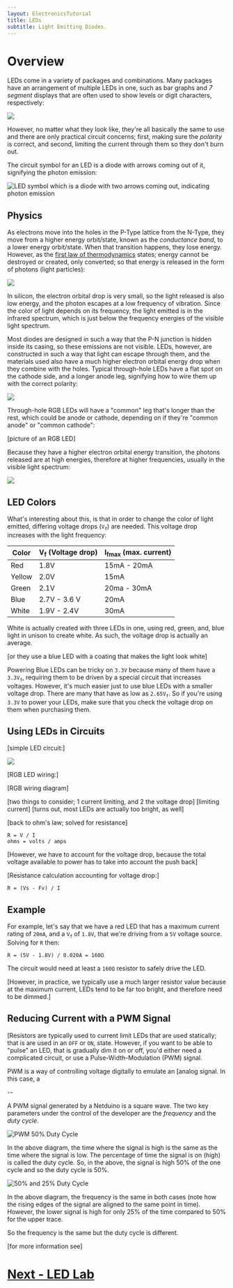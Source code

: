 ```yaml
---
layout: ElectronicsTutorial
title: LEDs
subtitle: Light Emitting Diodes.
---
```


# Overview

LEDs come in a variety of packages and combinations. Many packages have an arrangement of multiple LEDs in one, such as bar graphs and _7 segment_ displays that are often used to show levels or digit characters, respectively:

![](/Hardware/Reference/Components/LEDs/SomeLEDs.jpg)

However, no matter what they look like, they're all basically the same to use and there are only practical circuit concerns; first, making sure the _polarity_ is correct, and second, limiting the current through them so they don't burn out.

The circuit symbol for an LED is a diode with arrows coming out of it, signifying the photon emission:

![LED symbol which is a diode with two arrows coming out, indicating photon emission](/Common_Files/LED.svg)

## Physics

As electrons move into the holes in the P-Type lattice from the N-Type, they move from a higher energy orbit/state, known as the _conductance band_, to a lower energy orbit/state. When that transition happens, they lose energy. However, as the [first law of thermodynamics](https://en.wikipedia.org/wiki/First_law_of_thermodynamics) states; energy cannot be destroyed or created, only converted; so that energy is released in the form of photons (light particles):

![](../Support_Files/Photon_Emission.svg)

In silicon, the electron orbital drop is very small, so the light released is also low energy, and the photon escapes at a low frequency of vibration. Since the color of light depends on its frequency, the light emitted is in the infrared spectrum, which is just below the frequency energies of the visible light spectrum.

Most diodes are designed in such a way that the P-N junction is hidden inside its casing, so these emissions are not visible. LEDs, however, are constructed in such a way that light can escape through them, and the materials used also have a much higher electron orbital energy drop when they combine with the holes. Typical through-hole LEDs have a flat spot on the cathode side, and a longer anode leg, signifying how to wire them up with the correct polarity:

![](../Support_Files/LED_Components.svg)

Through-hole RGB LEDs will have a "common" leg that's longer than the rest, which could be anode or cathode, depending on if they're "common anode" or "common cathode":

[picture of an RGB LED]

Because they have a higher electron orbital energy transition, the photons released are at high energies, therefore at higher frequencies, usually in the visible light spectrum:

![](../Support_Files/Linear_visible_spectrum.svg)

## LED Colors

What's interesting about this, is that in order to change the color of light emitted, differing voltage drops (`V`<sub>`f`</sub>) are needed. This voltage drop increases with the light frequency:

| Color  | V<sub>f</sub> (Voltage drop)| I<sub>fmax</sub> (max. current) |
|--------|---------------|------------------|
| Red    | 1.8V          | 15mA - 20mA      |
| Yellow | 2.0V          | 15mA             |
| Green  | 2.1V          | 20ma - 30mA      |
| Blue   | 2.7V - 3.6 V  | 20mA             |
| White  | 1.9V - 2.4V   | 30mA             |

White is actually created with three LEDs in one, using red, green, and, blue light in unison to create white. As such, the voltage drop is actually an average.

[or they use a blue LED with a coating that makes the light look white]

Powering Blue LEDs can be tricky on `3.3V` because many of them have a `3.3V`<sub>`f`</sub>, requiring them to be driven by a special circuit that increases voltages. However, it's much easier just to use blue LEDs with a smaller voltage drop. There are many that have as low as `2.65V`<sub>`f`</sub>. So if you're using `3.3V` to power your LEDs, make sure that you check the voltage drop on them when purchasing them.

## Using LEDs in Circuits

[simple LED circuit:]

![](../Support_Files/LED_Resistor_Circuit.svg)

[RGB LED wiring:]

[RGB wiring diagram]

[two things to consider; 1 current limiting, and 2 the voltage drop]
[limiting current]
[turns out, most LEDs are actually too bright, as well]

[back to ohm's law; solved for resistance]

```
R = V / I
ohms = volts / amps
```

[However, we have to account for the voltage drop, because the total voltage available to power has to take into account the push back]


[Resistance calculation accounting for voltage drop:]

```
R = (Vs - Fv) / I
```

## Example

For example, let's say that we have a red LED that has a maximum current rating of `20mA`, and a `V`<sub>`f`</sub> of `1.8V`, that we're driving from a `5V` voltage source. Solving for `R` then:

```
R = (5V - 1.8V) / 0.020A = 160Ω
```

The circuit would need at least a `160Ω` resistor to safely drive the LED.

[However, in practice, we typically use a much larger resistor value because at the maximum current, LEDs tend to be far too bright, and therefore need to be dimmed.]

## Reducing Current with a PWM Signal

[Resistors are typically used to current limit LEDs that are used statically; that is are used in an `OFF` or `ON`, state. However, if you want to be able to "pulse" an LED, that is gradually dim it on or off, you'd either need a complicated circuit, or use a Pulse-Width-Modulation (PWM) signal. 

PWM is a way of controlling voltage digitally to emulate an [analog signal. In this case, a 

--

A PWM signal generated by a Netduino is a square wave.  The two key parameters under the control of the developer are the _frequency_ and the _duty cycle_.

![PWM 50% Duty Cycle](../Support_Files/PWM_50p_DutyCycle.svg)

In the above diagram, the time where the signal is high is the same as the time where the signal is low.  The percentage of time the signal is on (high) is called the duty cycle.  So, in the above, the signal is high 50% of the one cycle and so the duty cycle is 50%.

![50% and 25% Duty Cycle](../Support_Files/PWM_50p_v_25p_DutyCycle.svg)

In the above diagram, the frequency is the same in both cases (note how the rising edges of the signal are aligned to the same point in time).  However, the lower signal is high for only 25% of the time compared to 50% for the upper trace.

So the frequency is the same but the duty cycle is different.

[for more information see]


# [Next - LED Lab](../LED_Lab)